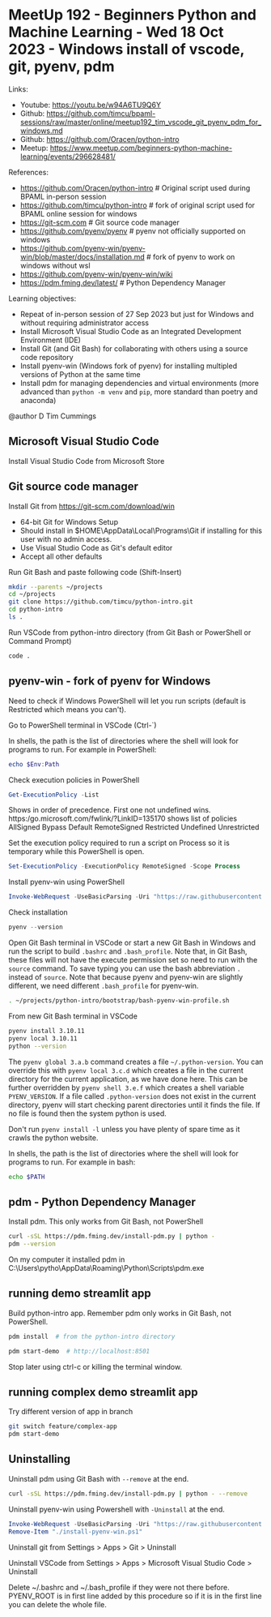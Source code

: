 # MeetUp 192 - Beginners Python and Machine Learning - Wed 18 Oct 2023 - Windows install of vscode, git, pyenv, pdm

Links:

- Youtube: <https://youtu.be/w94A6TU9Q6Y>
- Github:  <https://github.com/timcu/bpaml-sessions/raw/master/online/meetup192_tim_vscode_git_pyenv_pdm_for_windows.md>
- Github:  <https://github.com/Oracen/python-intro>
- Meetup:  <https://www.meetup.com/beginners-python-machine-learning/events/296628481/>

References:

- <https://github.com/Oracen/python-intro>  # Original script used during BPAML in-person session
- <https://github.com/timcu/python-intro>  # fork of original script used for BPAML online session for windows
- <https://git-scm.com>  # Git source code manager
- <https://github.com/pyenv/pyenv>  # pyenv not officially supported on windows
- <https://github.com/pyenv-win/pyenv-win/blob/master/docs/installation.md>  # fork of pyenv to work on windows without wsl
- <https://github.com/pyenv-win/pyenv-win/wiki>
- <https://pdm.fming.dev/latest/>  # Python Dependency Manager

Learning objectives:

- Repeat of in-person session of 27 Sep 2023 but just for Windows and without requiring administrator access
- Install Microsoft Visual Studio Code as an Integrated Development Environment (IDE)
- Install Git (and Git Bash) for collaborating with others using a source code repository
- Install pyenv-win (Windows fork of pyenv) for installing multipled versions of Python at the same time
- Install pdm for managing dependencies and virtual environments (more advanced than `python -m venv` and `pip`, more standard than poetry and anaconda)

@author D Tim Cummings

## Microsoft Visual Studio Code

Install Visual Studio Code from Microsoft Store

## Git source code manager

Install Git from <https://git-scm.com/download/win>

- 64-bit Git for Windows Setup
- Should install in $HOME\AppData\Local\Programs\Git if installing for this user with no admin access.
- Use Visual Studio Code as Git's default editor
- Accept all other defaults

Run Git Bash and paste following code (Shift-Insert)

```bash
mkdir --parents ~/projects
cd ~/projects
git clone https://github.com/timcu/python-intro.git
cd python-intro
ls .
```

Run VSCode from python-intro directory (from Git Bash or PowerShell or Command Prompt)

```bash
code .
```

## pyenv-win - fork of pyenv for Windows

Need to check if Windows PowerShell will let you run scripts (default is Restricted which means you can't).

Go to PowerShell terminal in VSCode (Ctrl-`)

In shells, the path is the list of directories where the shell will look for programs to run. For example in PowerShell:

```powershell
echo $Env:Path
```

Check execution policies in PowerShell

```powershell
Get-ExecutionPolicy -List
```

Shows in order of precedence. First one not undefined wins.
https:/go.microsoft.com/fwlink/?LinkID=135170 shows list of policies
AllSigned Bypass Default RemoteSigned Restricted Undefined Unrestricted

Set the execution policy required to run a script on Process so it is temporary while this PowerShell is open.

```powershell
Set-ExecutionPolicy -ExecutionPolicy RemoteSigned -Scope Process
```

Install pyenv-win using PowerShell

```powershell
Invoke-WebRequest -UseBasicParsing -Uri "https://raw.githubusercontent.com/pyenv-win/pyenv-win/master/pyenv-win/install-pyenv-win.ps1" -OutFile "./install-pyenv-win.ps1"; &"./install-pyenv-win.ps1"
```

Check installation

```powershell
pyenv --version
```

Open Git Bash terminal in VSCode or start a new Git Bash in Windows and run the script to build `.bashrc` and `.bash_profile`. Note that, in Git Bash, these files will not have the execute permission set so need to run with the `source` command. To save typing you can use the bash abbreviation `.` instead of `source`. Note that because pyenv and pyenv-win are slightly different, we need different `.bash_profile` for pyenv-win.

```bash
. ~/projects/python-intro/bootstrap/bash-pyenv-win-profile.sh
```

From new Git Bash terminal in VSCode

```bash
pyenv install 3.10.11
pyenv local 3.10.11
python --version
```

The `pyenv global 3.a.b` command creates a file `~/.python-version`. You can override this with `pyenv local 3.c.d` which creates a file in the current directory for the current application, as we have done here. This can be further overridden by `pyenv shell 3.e.f` which creates a shell variable `PYENV_VERSION`. If a file called `.python-version` does not exist in the current directory, pyenv will start checking parent directories until it finds the file. If no file is found then the system python is used.

Don't run `pyenv install -l` unless you have plenty of spare time as it crawls the python website.

In shells, the path is the list of directories where the shell will look for programs to run. For example in bash:

```bash
echo $PATH
```

## pdm - Python Dependency Manager

Install pdm. This only works from Git Bash, not PowerShell

```bash
curl -sSL https://pdm.fming.dev/install-pdm.py | python -
pdm --version
```

On my computer it installed pdm in C:\Users\pytho\AppData\Roaming\Python\Scripts\pdm.exe

## running demo streamlit app

Build python-intro app. Remember pdm only works in Git Bash, not PowerShell.

```bash
pdm install  # from the python-intro directory

pdm start-demo  # http://localhost:8501
```

Stop later using ctrl-c or killing the terminal window.

## running complex demo streamlit app

Try different version of app in branch

```bash
git switch feature/complex-app
pdm start-demo
```

## Uninstalling

Uninstall pdm using Git Bash with `--remove` at the end.

```bash
curl -sSL https://pdm.fming.dev/install-pdm.py | python - --remove
```

Uninstall pyenv-win using Powershell with `-Uninstall` at the end.

```powershell
Invoke-WebRequest -UseBasicParsing -Uri "https://raw.githubusercontent.com/pyenv-win/pyenv-win/master/pyenv-win/install-pyenv-win.ps1" -OutFile "./install-pyenv-win.ps1"; &"./install-pyenv-win.ps1" -Uninstall
Remove-Item "./install-pyenv-win.ps1"
```

Uninstall git from Settings > Apps > Git > Uninstall

Uninstall VSCode from Settings > Apps > Microsoft Visual Studio Code > Uninstall

Delete ~/.bashrc and ~/.bash_profile if they were not there before. PYENV_ROOT is in first line added by this procedure so if it is in the first line you can delete the whole file.
